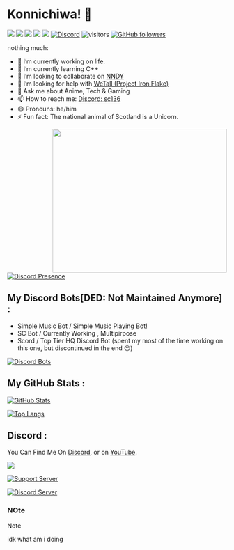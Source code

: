 # Konnichiwa! 👋

![](https://img.shields.io/badge/OS-Windows11-informational?style=flat&logo=Windows&logoColor=white&color=00aaff)
![](https://img.shields.io/badge/CodeEditor-VisualStudioCode-informational?style=flat&logo=visual-studio-code&logoColor=white&color=00aaff)
![](https://img.shields.io/badge/Laptop-HP-informational?style=flat&logo=hp&logoColor=white&color=00aaff)
![](https://img.shields.io/badge/Mobile-Xiaomi-informational?style=flat&logo=xiaomi&logoColor=white&color=00aaff)
![](https://img.shields.io/badge/Browser-Edge-informational?style=flat&logo=microsoft-edge&logoColor=white&color=00aaff)
[![Discord](https://img.shields.io/discord/594513706055106560?color=%237289DA&label=Discord&logo=Discord&logoColor=%237289DA)](https://discord.gg/UVWjuAh)
![visitors](https://visitor-badge.laobi.icu/badge?page_id=SC136)
[![GitHub followers](https://img.shields.io/github/followers/SC136?style=social)](https://github.com/sc136)

nothing much:

- 🔭 I’m currently working on life.
- 🌱 I’m currently learning C++
- 👯 I’m looking to collaborate on [NNDY](https://github.com/SC136/NNDY)
- 🤔 I’m looking for help with [WeTall (Project Iron Flake)](https://github.com/SC136/WeTall)
- 💬 Ask me about Anime, Tech & Gaming
- 📫 How to reach me: [Discord: sc136](https://discord.com/users/594504468931018752)
- 😄 Pronouns: he/him
- ⚡ Fun fact: The national animal of Scotland is a Unicorn.

<img align="right" width="400" height="330" src="https://spotify-recently-played-readme.vercel.app/api?user=vxsgbx1d31s54nju55e60oz7n&unique=true">

[![Discord Presence](https://lanyard.cnrad.dev/api/594504468931018752)](https://discord.com/users/594504468931018752)

## My Discord Bots[DED: Not Maintained Anymore] :
- Simple Music Bot / Simple Music Playing Bot!
- SC Bot / Currently Working , Multipirpose
- Scord / Top Tier HQ Discord Bot (spent my most of the time working on this one, but discontinued in the end 😔)

[![Discord Bots](https://top.gg/api/widget/780838708664467456.svg)](https://top.gg/bot/780838708664467456)

## My GitHub Stats :
[![GitHub Stats](https://github-stats-alpha.vercel.app/api?username=SC136&cc=000&tc=fff&ic=fff&bc=000)](https://guthub.com/SC136)

[![Top Langs](https://github-readme-stats.vercel.app/api/top-langs/?username=SC136)](https://github.com/SC136)

## Discord :

You Can Find Me On [Discord][1], or on [YouTube][2].

[![](https://discord.c99.nl/widget/theme-3/594504468931018752.png)](https://discord.com/users/594504468931018752)

[![Support Server](https://invidget.switchblade.xyz/UVWjuAh)](https://discord.gg/Yyb3Yjc)

[![Discord Server](https://discordapp.com/api/guilds/594513706055106560/widget.png?style=banner2)](https://discord.gg/Yyb3Yjc)

<!-- Links to your social media accounts -->

[1]: https://discord.gg/UVWjuAh
[2]: https://www.youtube.com/c/SCSmartTech

### NOte
> [!NOTE]
> idk what am i doing

